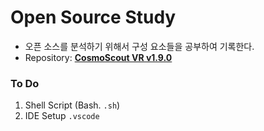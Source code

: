 # Open Source Study
* 오픈 소스를 분석하기 위해서 구성 요소들을 공부하여 기록한다.
* Repository: <b><a href="https://github.com/cosmoscout/cosmoscout-vr/tree/v1.9.0">CosmoScout VR v1.9.0</a></b>
### To Do
1. Shell Script (Bash. <code>.sh</code>)
2. IDE Setup <code>.vscode</code>